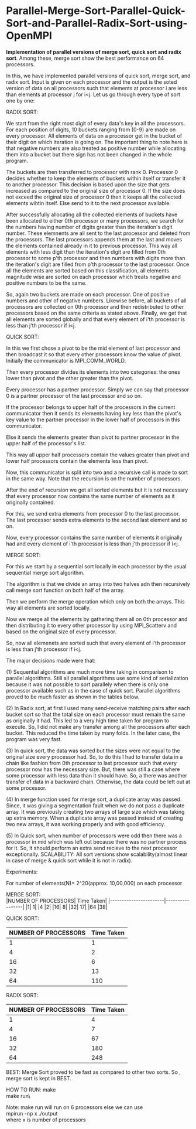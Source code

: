 # Parallel-Merge-Sort-Parallel-Quick-Sort-and-Parallel-Radix-Sort-using-OpenMPI
**Implementation  of parallel versions of merge sort, quick sort and radix sort**.
Among these, merge sort show the best performance on 64 processors.

In this, we have implemented parallel versions of quick sort, merge sort,
and radix sort. Input is given on each processor and the
output is the soted version of data on all processors such that elements at
processor i are less than elements at processor j for i<j. Let us
go through every type of sort one by one:

RADIX SORT:

We start from the right most digit of every data's key in all the processors.
For each position of digits, 10 buckets ranging from (0-9) are made on every
processor. All elements of data on a processor get in the bucket
of their digit on which iteration is going on. The important thing to note here is
that negative numbers are also treated as positive number
while allocating them into a bucket but there sign has not been changed in the
whole program.

The buckets are then transferred to processor with rank 0. Processor 0 decides
whether to keep the elements of buckets within itself or transfer
it to another processor. This decision is based upon the size that gets increased
as compared to the original size of processor 0. If the size
does not exceed the original size of processor 0 then it keeps all the collected
elements wihtin itself. Else send to it to the next processor
available.

After successfully allocating all the collected elements of buckets have been
allocated to either 0th processor or many processors, we search
for the numbers having number of digits greater than the iteration's digit number.
These elemnents are all sent to the last processor and deleted
from the processors. The last processors appends them at the last and moves the
elements contained already in it to previous processor. This way
all elements with less digit than the iteration's digit are filled from 0th
processor to some p'th processor and then numbers with digits more
than the iteration's digit are filled from p'th processor to the last processor.
Once all the elements are sorted based on this classification, all elements
magnitude wise are sorted on each processor which treats negative and
positive numbers to be the same.

So, again two buckets are made on each processor. One of positive numbers and other
of negative numbers. Likewise before, all buckets of all processors
are collected on 0th processor and then redistributed to other processors based on
the same criteria as stated above.
Finally, we get that all elements are sorted globally and that every element of
i'th processor is less than j'th processor if i<j.

QUICK SORT:

In this we first chose a pivot to be the mid element of last processor and then
broadcast it so that every other processors know the value of pivot.
Initially the communicator is MPI_COMM_WORLD.

Then every processor divides its elements into two categories: the ones lower than
pivot and the other greater than the pivot.

Every processor has a partner processor. Simply we can say that processor 0 is a
partner processor of the last processor and so on.

If the processor belongs to upper half of the processors in the current
communicator then it sends its elements having key less than the pivot's key
value to the partner processor in the lower half of processors in this
communicator.

Else it sends the elements greater than pivot to partner processor in the upper
half of the processor's list.

This way all upper half processors contain the values greater than pivot and lower
half processors contain the elements less than pivot.

Now, this communicator is split into two and a recursive call is made to sort in
the same way. Note that the recursion is on the number of processors.

After the end of recursion we get all sorted elements but it is not necessary that
every processor now contains the same number of elements as it
originally contained.

For this, we send extra elements from processor 0 to the last processor. The last
processor sends extra elements to the second last element and so on.

Now, every processor contains the same number of elements it originally had and
every element of i'th processor is less than j'th processor if i<j.

MERGE SORT:

For this we start by a sequential sort locally in each processor by the usual
sequential merge sort algorithm.

The algorithm is that we divide an array into two halves adn then recursively call
merge sort function on both half of the array.

Then we perform the merge operation which only on both the arrays.
This way all elements are sorted locally.

Now we merge all the elements by gathering them all on 0th processor and then
distributing it to every other processor by using MPI_Scatterv and based
on the original size of every processor.

So, now all elemenets are sorted such that every element of i'th processor is less
than j'th processor if i<j.

The major decisions made were that:

(1) Sequential algorithms are much more time taking in comparison to parallel
algorithms. Still all parallel algorithms use some kind of serialization because it
was not possible to sort parallely when there is only one processor available such
as in the case of quick sort. Parallel algorithms proved to be much faster as shown
in the tables below.

(2) In Radix sort, at first I used many send-receive matching pairs after each
bucket sort so that the total size on each processor must remain the same as
originally it had. This led to a very high time taken for program to execute. So, I
did not make any transfer among all the processors after each bucket. This reduced
the time taken by many folds. In the later case, the program was very fast.

(3) In quick sort, the data was sorted but the sizes were not equal to the original
size every processor had. So, to do this I had to transfer data in a chain like
fashion from 0th processor to last processor such that every processor now has the
necessary size. But, there was still a case where some processor with less data
than it should have. So, a there was another transfer of data in a backward chain.
Otherwise, the data could be left out at some processor.

(4) In merge function used for merge sort, a duplicate array was passed. Since, it
was giving a segmentation fault when we do not pass a duplicate array. It was
previously creating two arrays of large size which was taking up extra memory. When
a duplicate array was passed instead of creating two new arrays, it was working
properly and with good efficiency.

(5) In Quick sort, when number of processors were odd then there was a processor in
mid which was left out because there was no partner process for it. So, it should
perform an extra send recieve to the next processor exceptionally.
SCALABILITY: All sort versions show scalability(almost linear in case of merge &
quick sort while it is not in radix).

Experiments:

For number of elements(N)= 2^20(approx. 10,00,000) on each processor

MERGE SORT:\
|NUMBER OF PROCESSORS| Time Taken|
|-----------------------|-----------------|
|1| 1|
|4 |2|
|16| 8|
|32| 17|
|64 |38|

QUICK SORT:

|NUMBER OF PROCESSORS| Time Taken|
|----|-----|
|1| 1|
|4 |2|
|16| 6|
|32| 13|
|64| 110|

RADIX SORT:

|NUMBER OF PROCESSORS |Time Taken|
|------|------|
|1 |4|
|4| 7|
|16| 67|
|32 |180|
|64| 248|

BEST: Merge Sort proved to be fast as compared to other two sorts. So , merge sort
is kept in BEST.

HOW TO RUN:
make\
make run\

Note: make run will run on 6 processors else we can use\
mpirun -np x ./output\
where x is number of processors
